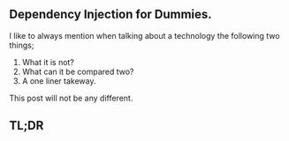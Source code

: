 ## Dependency Injection for Dummies.

I like to always mention when talking about a technology the following two things;

1. What it is not?
2. What can it be compared two?
3. A one liner takeway.

This post will not be any different.

## TL;DR